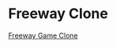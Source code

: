 # Freeway Clone

<a href="https://mickeymouska.itch.io/freeway-game-clone">Freeway Game Clone</a>


